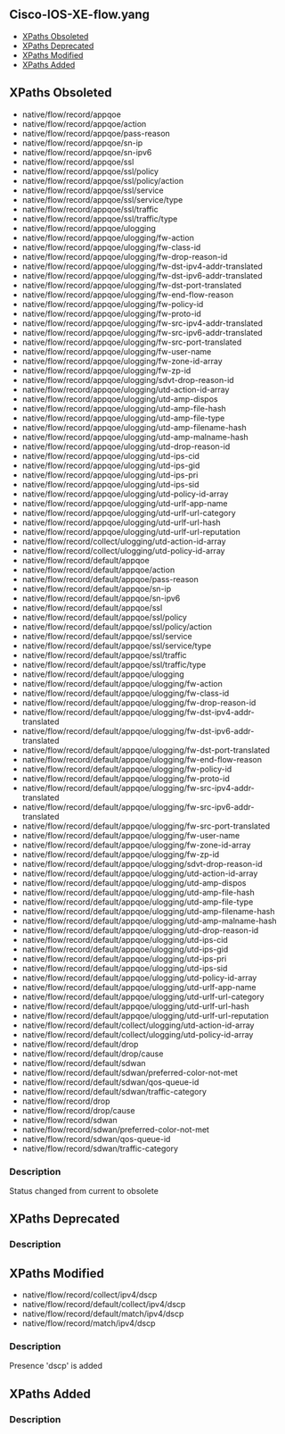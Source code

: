 ## Cisco-IOS-XE-flow.yang


- [XPaths Obsoleted](#xpaths-obsoleted)
- [XPaths Deprecated](#xpaths-deprecated)
- [XPaths Modified](#xpaths-modified)
- [XPaths Added](#xpaths-added)

## XPaths Obsoleted

- native/flow/record/appqoe
- native/flow/record/appqoe/action
- native/flow/record/appqoe/pass-reason
- native/flow/record/appqoe/sn-ip
- native/flow/record/appqoe/sn-ipv6
- native/flow/record/appqoe/ssl
- native/flow/record/appqoe/ssl/policy
- native/flow/record/appqoe/ssl/policy/action
- native/flow/record/appqoe/ssl/service
- native/flow/record/appqoe/ssl/service/type
- native/flow/record/appqoe/ssl/traffic
- native/flow/record/appqoe/ssl/traffic/type
- native/flow/record/appqoe/ulogging
- native/flow/record/appqoe/ulogging/fw-action
- native/flow/record/appqoe/ulogging/fw-class-id
- native/flow/record/appqoe/ulogging/fw-drop-reason-id
- native/flow/record/appqoe/ulogging/fw-dst-ipv4-addr-translated
- native/flow/record/appqoe/ulogging/fw-dst-ipv6-addr-translated
- native/flow/record/appqoe/ulogging/fw-dst-port-translated
- native/flow/record/appqoe/ulogging/fw-end-flow-reason
- native/flow/record/appqoe/ulogging/fw-policy-id
- native/flow/record/appqoe/ulogging/fw-proto-id
- native/flow/record/appqoe/ulogging/fw-src-ipv4-addr-translated
- native/flow/record/appqoe/ulogging/fw-src-ipv6-addr-translated
- native/flow/record/appqoe/ulogging/fw-src-port-translated
- native/flow/record/appqoe/ulogging/fw-user-name
- native/flow/record/appqoe/ulogging/fw-zone-id-array
- native/flow/record/appqoe/ulogging/fw-zp-id
- native/flow/record/appqoe/ulogging/sdvt-drop-reason-id
- native/flow/record/appqoe/ulogging/utd-action-id-array
- native/flow/record/appqoe/ulogging/utd-amp-dispos
- native/flow/record/appqoe/ulogging/utd-amp-file-hash
- native/flow/record/appqoe/ulogging/utd-amp-file-type
- native/flow/record/appqoe/ulogging/utd-amp-filename-hash
- native/flow/record/appqoe/ulogging/utd-amp-malname-hash
- native/flow/record/appqoe/ulogging/utd-drop-reason-id
- native/flow/record/appqoe/ulogging/utd-ips-cid
- native/flow/record/appqoe/ulogging/utd-ips-gid
- native/flow/record/appqoe/ulogging/utd-ips-pri
- native/flow/record/appqoe/ulogging/utd-ips-sid
- native/flow/record/appqoe/ulogging/utd-policy-id-array
- native/flow/record/appqoe/ulogging/utd-urlf-app-name
- native/flow/record/appqoe/ulogging/utd-urlf-url-category
- native/flow/record/appqoe/ulogging/utd-urlf-url-hash
- native/flow/record/appqoe/ulogging/utd-urlf-url-reputation
- native/flow/record/collect/ulogging/utd-action-id-array
- native/flow/record/collect/ulogging/utd-policy-id-array
- native/flow/record/default/appqoe
- native/flow/record/default/appqoe/action
- native/flow/record/default/appqoe/pass-reason
- native/flow/record/default/appqoe/sn-ip
- native/flow/record/default/appqoe/sn-ipv6
- native/flow/record/default/appqoe/ssl
- native/flow/record/default/appqoe/ssl/policy
- native/flow/record/default/appqoe/ssl/policy/action
- native/flow/record/default/appqoe/ssl/service
- native/flow/record/default/appqoe/ssl/service/type
- native/flow/record/default/appqoe/ssl/traffic
- native/flow/record/default/appqoe/ssl/traffic/type
- native/flow/record/default/appqoe/ulogging
- native/flow/record/default/appqoe/ulogging/fw-action
- native/flow/record/default/appqoe/ulogging/fw-class-id
- native/flow/record/default/appqoe/ulogging/fw-drop-reason-id
- native/flow/record/default/appqoe/ulogging/fw-dst-ipv4-addr-translated
- native/flow/record/default/appqoe/ulogging/fw-dst-ipv6-addr-translated
- native/flow/record/default/appqoe/ulogging/fw-dst-port-translated
- native/flow/record/default/appqoe/ulogging/fw-end-flow-reason
- native/flow/record/default/appqoe/ulogging/fw-policy-id
- native/flow/record/default/appqoe/ulogging/fw-proto-id
- native/flow/record/default/appqoe/ulogging/fw-src-ipv4-addr-translated
- native/flow/record/default/appqoe/ulogging/fw-src-ipv6-addr-translated
- native/flow/record/default/appqoe/ulogging/fw-src-port-translated
- native/flow/record/default/appqoe/ulogging/fw-user-name
- native/flow/record/default/appqoe/ulogging/fw-zone-id-array
- native/flow/record/default/appqoe/ulogging/fw-zp-id
- native/flow/record/default/appqoe/ulogging/sdvt-drop-reason-id
- native/flow/record/default/appqoe/ulogging/utd-action-id-array
- native/flow/record/default/appqoe/ulogging/utd-amp-dispos
- native/flow/record/default/appqoe/ulogging/utd-amp-file-hash
- native/flow/record/default/appqoe/ulogging/utd-amp-file-type
- native/flow/record/default/appqoe/ulogging/utd-amp-filename-hash
- native/flow/record/default/appqoe/ulogging/utd-amp-malname-hash
- native/flow/record/default/appqoe/ulogging/utd-drop-reason-id
- native/flow/record/default/appqoe/ulogging/utd-ips-cid
- native/flow/record/default/appqoe/ulogging/utd-ips-gid
- native/flow/record/default/appqoe/ulogging/utd-ips-pri
- native/flow/record/default/appqoe/ulogging/utd-ips-sid
- native/flow/record/default/appqoe/ulogging/utd-policy-id-array
- native/flow/record/default/appqoe/ulogging/utd-urlf-app-name
- native/flow/record/default/appqoe/ulogging/utd-urlf-url-category
- native/flow/record/default/appqoe/ulogging/utd-urlf-url-hash
- native/flow/record/default/appqoe/ulogging/utd-urlf-url-reputation
- native/flow/record/default/collect/ulogging/utd-action-id-array
- native/flow/record/default/collect/ulogging/utd-policy-id-array
- native/flow/record/default/drop
- native/flow/record/default/drop/cause
- native/flow/record/default/sdwan
- native/flow/record/default/sdwan/preferred-color-not-met
- native/flow/record/default/sdwan/qos-queue-id
- native/flow/record/default/sdwan/traffic-category
- native/flow/record/drop
- native/flow/record/drop/cause
- native/flow/record/sdwan
- native/flow/record/sdwan/preferred-color-not-met
- native/flow/record/sdwan/qos-queue-id
- native/flow/record/sdwan/traffic-category

### Description

Status changed from current to obsolete

## XPaths Deprecated

### Description

## XPaths Modified

- native/flow/record/collect/ipv4/dscp
- native/flow/record/default/collect/ipv4/dscp
- native/flow/record/default/match/ipv4/dscp
- native/flow/record/match/ipv4/dscp

### Description

Presence 'dscp' is added

## XPaths Added

### Description
